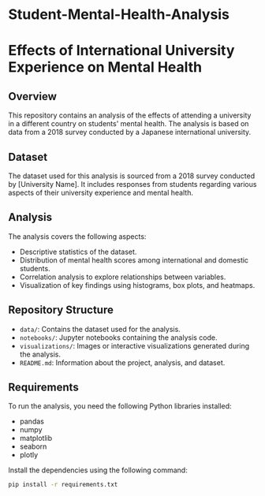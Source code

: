 # Student-Mental-Health-Analysis
# Effects of International University Experience on Mental Health

## Overview
This repository contains an analysis of the effects of attending a university in a different country on students' mental health. The analysis is based on data from a 2018 survey conducted by a Japanese international university.

## Dataset
The dataset used for this analysis is sourced from a 2018 survey conducted by [University Name]. It includes responses from students regarding various aspects of their university experience and mental health.

## Analysis
The analysis covers the following aspects:
- Descriptive statistics of the dataset.
- Distribution of mental health scores among international and domestic students.
- Correlation analysis to explore relationships between variables.
- Visualization of key findings using histograms, box plots, and heatmaps.

## Repository Structure
- `data/`: Contains the dataset used for the analysis.
- `notebooks/`: Jupyter notebooks containing the analysis code.
- `visualizations/`: Images or interactive visualizations generated during the analysis.
- `README.md`: Information about the project, analysis, and dataset.

## Requirements
To run the analysis, you need the following Python libraries installed:
- pandas
- numpy
- matplotlib
- seaborn
- plotly

Install the dependencies using the following command:
```bash
pip install -r requirements.txt

